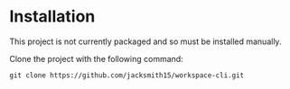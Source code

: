 # Installation

This project is not currently packaged and so must be installed manually.

Clone the project with the following command:
```
git clone https://github.com/jacksmith15/workspace-cli.git
```
